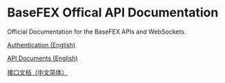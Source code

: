 # BaseFEX Offical API Documentation

Official Documentation for the BaseFEX APIs and WebSockets.

[Authentication (English)](./sign.md)

[API Documents (English)](./api-doc-en.md)

[接口文档（中文简体）](./api-doc-zh-cn.md)
